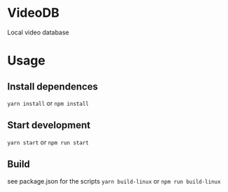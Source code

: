 # VideoDB

Local video database

# Usage

## Install dependences
`yarn install` or `npm install`

## Start development
`yarn start` or `npm run start`

## Build
see package.json for the scripts
`yarn build-linux` or `npm run build-linux`